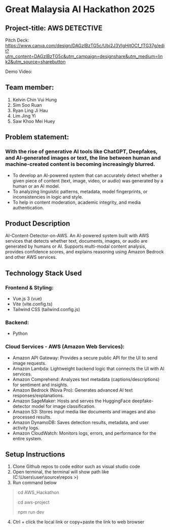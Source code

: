# Great Malaysia AI Hackathon 2025
## Project-title: AWS DETECTIVE
Pitch Deck: https://www.canva.com/design/DAGzIBzTG5c/Ubj2J3VIgHjtOCf_fTG37g/edit?utm_content=DAGzIBzTG5c&utm_campaign=designshare&utm_medium=link2&utm_source=sharebutton

Demo Video:

## Team member:
1. Kelvin Chin Vui Hung
2. Sim Soo Ruan
3. Ryan Ling Ji Hau
4. Lim Jing Yi
5. Saw Khoo Mei Huey

## Problem statement:
### With the rise of generative AI tools like ChatGPT, Deepfakes, and AI-generated images or text, the line between human and machine-created content is becoming increasingly blurred. 
- To develop an AI-powered system that can accurately detect whether a given piece of content (text, image, video, or audio) was generated by a human or an AI model. 
- To analyzing linguistic patterns, metadata, model fingerprints, or inconsistencies in logic and style. 
- To help in content moderation, academic integrity, and media authentication.

## Product Description
AI-Content-Detector-on-AWS. An AI-powered system built with AWS services that detects whether text, documents, images, or audio are generated by humans or AI. Supports multi-modal content analysis, provides confidence scores, and explains reasoning using Amazon Bedrock and other AWS services.

## Technology Stack Used
### Frontend & Styling: 
- Vue.js 3 (vue)
- Vite (vite.config.ts)
- Tailwind CSS (tailwind.config.js)
  
### Backend: 
- Python
  
### Cloud Services - AWS (Amazon Web Services): 
- Amazon API Gateway: Provides a secure public API for the UI to send image requests.
- Amazon Lambda: Lightweight backend logic that connects the UI with AI services.
- Amazon Comprehend: Analyzes text metadata (captions/descriptions) for sentiment and insights.
- Amazon Bedrock (Nova Pro): Generates advanced AI text responses/explanations.
- Amazon SageMaker: Hosts and serves the HuggingFace deepfake-detector model for image classification.
- Amazon S3: Stores input media like documents and images and also processed results.
- Amazon DynamoDB: Saves detection results, metadata, and user activity logs.
- Amazon CloudWatch: Monitors logs, errors, and performance for the entire system.
  
## Setup Instructions
1. Clone Github repos to code editor such as visual studio code
2. Open terminal, the terminal will show path like (C:\Users\user\source\repos >)
3. Run command below

> cd AWS_Hackathon
> 
> cd aws-project
> 
> npm run dev

4. Ctrl + click the local link or copy+paste the link to web browser
